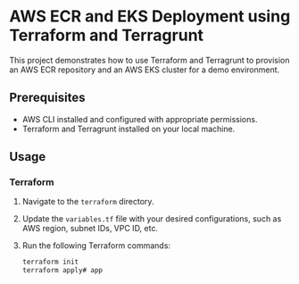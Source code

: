 # AWS ECR and EKS Deployment using Terraform and Terragrunt

This project demonstrates how to use Terraform and Terragrunt to provision an AWS ECR repository and an AWS EKS cluster for a demo environment.

## Prerequisites

- AWS CLI installed and configured with appropriate permissions.
- Terraform and Terragrunt installed on your local machine.

## Usage

### Terraform

1. Navigate to the `terraform` directory.

2. Update the `variables.tf` file with your desired configurations, such as AWS region, subnet IDs, VPC ID, etc.

3. Run the following Terraform commands:

   ```bash
   terraform init
   terraform apply# app
